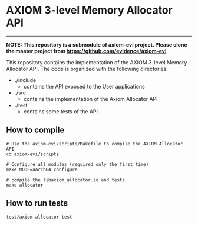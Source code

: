 # AXIOM 3-level Memory Allocator API

----

**NOTE: This repository is a submodule of axiom-evi project. Please clone the
master project from https://github.com/evidence/axiom-evi**

This repository contains the implementation of the AXIOM 3-level Memory
Allocator API.
The code is organized with the following directories:

 * ./include
    + contains the API exposed to the User applications
 * ./src
    + contains the implementation of the Axiom Allocator API
 * ./test
    + contains some tests of the API


## How to compile

```
# Use the axiom-evi/scripts/Makefile to compile the AXIOM Allocator API
cd axiom-evi/scripts

# Configure all modules (required only the first time)
make MODE=aarch64 configure

# compile the libaxiom_allocator.so and tests
make allocator
```

## How to run tests
```
test/axiom-allocator-test

```

